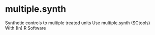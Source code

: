 # multiple.synth
Synthetic controls to multiple treated units Use multiple.synth (SCtools) With (In) R Software
